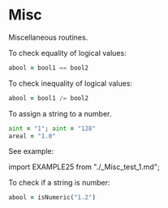 # Misc

Miscellaneous routines.

To check equality of logical values:

```fortran
abool = bool1 == bool2
```

To check inequality of logical values:

```fortran
abool = bool1 /= bool2
```

To assign a string to a number.

```fortran
aint = "1"; aint = "128"
areal = "1.0"
```

See example:

import EXAMPLE25 from "./_Misc_test_1.md";

<EXAMPLE25 />


To check if a string is number:

```fortran 
abool = isNumeric("1.2")
```
